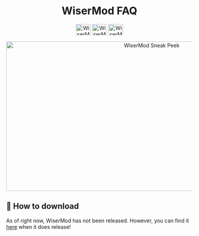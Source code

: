<p align="center">
  <h1 align="center">WiserMod FAQ</h1>
</p>
<p align="center">
  <a href="https://www.youtube.com/channel/UC9EtCeyhnOMQCAvzyMQJdPw" target="_blank"><img align="center" src="https://raw.githubusercontent.com/rahuldkjain/github-profile-readme-generator/master/src/images/icons/Social/youtube.svg" alt="WiserMod YouTube" height="30" width="40" /></a>
    <a href="https://github.com/WiserTixx/WiserMod" target="_blank"><img align="center" src="https://raw.githubusercontent.com/rahuldkjain/github-profile-readme-generator/master/src/images/icons/Social/github.svg" alt="WiserMod YouTube" height="30" width="40" /></a>
  <a href="https://discord.gg/ufK8nUG8Hn" target="_blank"><img align="center" src="https://raw.githubusercontent.com/rahuldkjain/github-profile-readme-generator/master/src/images/icons/Social/discord.svg" alt="WiserMod Discord" height="30" width="40" /></a>
  <br/>
  <br/>
  <img align="center" src="https://media.discordapp.net/attachments/958791483157254214/977589177363337257/unknown.png?width=1155&height=606" alt="WiserMod Sneak Peek" width="770" height="404" />
</p>

## 🚀 How to download
As of right now, WiserMod has not been released. However, you can find it [here](https://discord.com/channels/844882577856004096/844887220694679552) when it does release!
